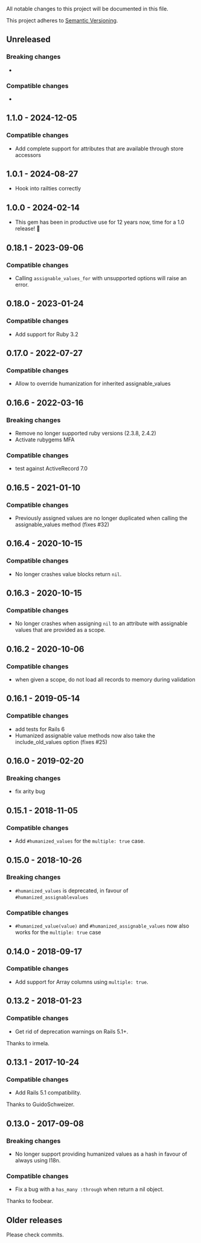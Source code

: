 All notable changes to this project will be documented in this file.

This project adheres to [Semantic Versioning](http://semver.org/spec/v2.0.0.html).

## Unreleased

### Breaking changes

-

### Compatible changes

-

## 1.1.0 - 2024-12-05

### Compatible changes

- Add complete support for attributes that are available through store accessors

## 1.0.1 - 2024-08-27

- Hook into railties correctly

## 1.0.0 - 2024-02-14

- This gem has been in productive use for 12 years now, time for a 1.0 release! 🥳

## 0.18.1 - 2023-09-06

### Compatible changes

- Calling `assignable_values_for` with unsupported options will raise an error.

## 0.18.0 - 2023-01-24

### Compatible changes

- Add support for Ruby 3.2

## 0.17.0 - 2022-07-27

### Compatible changes

- Allow to override humanization for inherited assignable_values

## 0.16.6 - 2022-03-16

### Breaking changes

- Remove no longer supported ruby versions (2.3.8, 2.4.2)
- Activate rubygems MFA

### Compatible changes

- test against ActiveRecord 7.0

## 0.16.5 - 2021-01-10

### Compatible changes

- Previously assigned values are no longer duplicated when calling the assignable_values method (fixes #32)

## 0.16.4 - 2020-10-15

### Compatible changes

- No longer crashes value blocks return `nil`.


## 0.16.3 - 2020-10-15

### Compatible changes

- No longer crashes when assigning `nil` to an attribute with assignable values that are provided as a scope.


## 0.16.2 - 2020-10-06

### Compatible changes

- when given a scope, do not load all records to memory during validation


## 0.16.1 - 2019-05-14

### Compatible changes

- add tests for Rails 6
- Humanized assignable value methods now also take the include_old_values option (fixes #25)


## 0.16.0 - 2019-02-20

### Breaking changes

- fix arity bug


## 0.15.1 - 2018-11-05

### Compatible changes

- Add `#humanized_values` for the `multiple: true` case.


## 0.15.0 - 2018-10-26

### Breaking changes

- `#humanized_values` is deprecated, in favour of `#humanized_assignablevalues`

### Compatible changes

- `#humanized_value(value)` and `#humanized_assignable_values` now also works for the `multiple: true` case


## 0.14.0 - 2018-09-17

### Compatible changes

- Add support for Array columns using `multiple: true`.


## 0.13.2 - 2018-01-23

### Compatible changes

- Get rid of deprecation warnings on Rails 5.1+.

Thanks to irmela.


## 0.13.1 - 2017-10-24

### Compatible changes

- Add Rails 5.1 compatibility.

Thanks to GuidoSchweizer.


## 0.13.0 - 2017-09-08

### Breaking changes

- No longer support providing humanized values as a hash in favour of always using I18n.

### Compatible changes

- Fix a bug with a `has_many :through` when return a nil object.

Thanks to foobear.


## Older releases

Please check commits.
